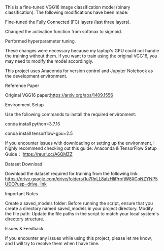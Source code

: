 This is a fine-tuned VGG16 image classification model (binary classification). The following modifications have been made:

Fine-tuned the Fully Connected (FC) layers (last three layers).

Changed the activation function from softmax to sigmoid.

Performed hyperparameter tuning.

These changes were necessary because my laptop's GPU could not handle the training without them. If you want to train using the original VGG16, you may need to modify the model accordingly.

This project uses Anaconda for version control and Jupyter Notebook as the development environment.

Reference Paper

Original VGG16 paper:https://arxiv.org/abs/1409.1556

Environment Setup

Use the following commands to install the required environment:

conda install python=3.7.16

conda install tensorflow-gpu=2.5

If you encounter issues with downloading or setting up the environment, I highly recommend checking out this guide: Anaconda & TensorFlow Setup Guide：
https://reurl.cc/A6QMZZ

Dataset Download

Download the dataset required for training from the following link:
https://drive.google.com/drive/folders/1u7RnLL8alzHliPrpfjW8XCpNZYNP5UDO?usp=drive_link

Important Notes

Create a saved_models folder: Before running the script, ensure that you create a directory named saved_models in your project directory.
Modify the file path: Update the file paths in the script to match your local system's directory structure.

Issues & Feedback

If you encounter any issues while using this project, please let me know, and I will try to resolve them when I have time.

